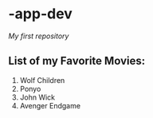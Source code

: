 # -app-dev
*My first repository*
## **List of my Favorite Movies:**
1. Wolf Children
2. Ponyo
3. John Wick
4. Avenger Endgame
